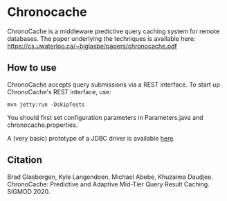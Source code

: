 # Chronocache

ChronoCache is a middleware predictive query caching system for remote databases. The paper underlying the techniques is available here: https://cs.uwaterloo.ca/~bjglasbe/papers/chronocache.pdf


## How to use

ChronoCache accepts query submissions via a REST interface. To start up ChronoCache's REST interface, use:

```mvn jetty:run -DskipTests```

You should first set configuration parameters in Parameters.java and chronocache.properties.

A (very basic) prototype of a JDBC driver is available [here](github.com/bglasber/chronocache_driver).


## Citation

Brad Glasbergen, Kyle Langendoen, Michael Abebe, Khuzaima Daudjee. ChronoCache: Predictive and Adaptive Mid-Tier Query Result Caching. SIGMOD 2020.
